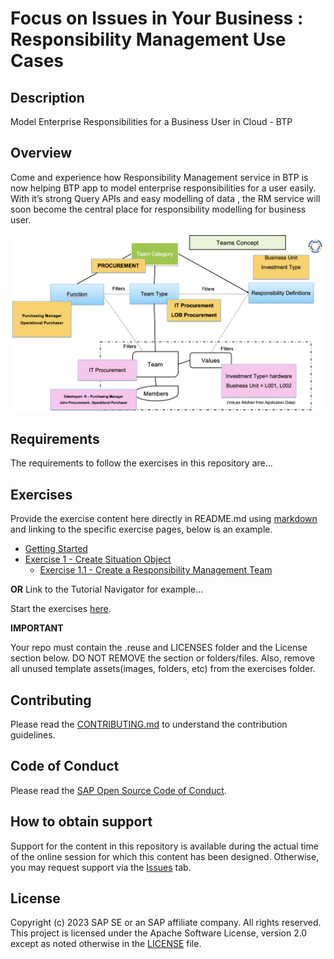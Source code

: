 # Focus on Issues in Your Business : Responsibility Management Use Cases

## Description

Model Enterprise Responsibilities for a Business User in Cloud - BTP

## Overview

Come and experience how Responsibility Management service in BTP is now helping BTP app to model enterprise responsibilities for a user easily. With it’s strong Query APIs and easy modelling of data , the RM service will soon become the central place for responsibility modelling for business user.

![Alt text](images/use-case.png)

## Requirements

The requirements to follow the exercises in this repository are...

## Exercises

Provide the exercise content here directly in README.md using [markdown](https://guides.github.com/features/mastering-markdown/) and linking to the specific exercise pages, below is an example.

- [Getting Started](exercises/ex0/)
- [Exercise 1 - Create Situation Object](exercises/ex1/)
    - [Exercise 1.1 - Create a Responsibility Management Team](exercises/ex1#exercise-11-sub-exercise-1-description)

**OR** Link to the Tutorial Navigator for example...

Start the exercises [here](https://rm-testing-d6p36k0t-responsibility-management-development.cfapps.sap.hana.ondemand.com/cp.portal/site).

**IMPORTANT**

Your repo must contain the .reuse and LICENSES folder and the License section below. DO NOT REMOVE the section or folders/files. Also, remove all unused template assets(images, folders, etc) from the exercises folder. 

## Contributing
Please read the [CONTRIBUTING.md](./CONTRIBUTING.md) to understand the contribution guidelines.

## Code of Conduct
Please read the [SAP Open Source Code of Conduct](https://github.com/SAP-samples/.github/blob/main/CODE_OF_CONDUCT.md).

## How to obtain support

Support for the content in this repository is available during the actual time of the online session for which this content has been designed. Otherwise, you may request support via the [Issues](../../issues) tab.

## License
Copyright (c) 2023 SAP SE or an SAP affiliate company. All rights reserved. This project is licensed under the Apache Software License, version 2.0 except as noted otherwise in the [LICENSE](LICENSES/Apache-2.0.txt) file.
